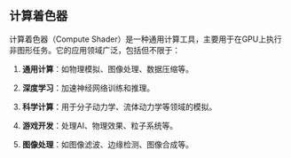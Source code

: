 ## 计算着色器
计算着色器（Compute Shader）是一种通用计算工具，主要用于在GPU上执行非图形任务。它的应用领域广泛，包括但不限于：

1. **通用计算**：如物理模拟、图像处理、数据压缩等。
    
2. **深度学习**：加速神经网络训练和推理。
    
3. **科学计算**：用于分子动力学、流体动力学等领域的模拟。
    
4. **游戏开发**：处理AI、物理效果、粒子系统等。
    
5. **图像处理**：如图像滤波、边缘检测、图像合成等。
